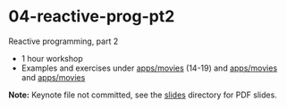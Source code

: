 # 04-reactive-prog-pt2

Reactive programming, part 2

- 1 hour workshop
- Examples and exercises under [apps/movies](/apps/movies) (14-19) and [apps/movies](/apps/add-2) and [apps/movies](/apps/hist-med)

**Note:** Keynote file not committed, see the [slides](/slides) directory for PDF slides.
